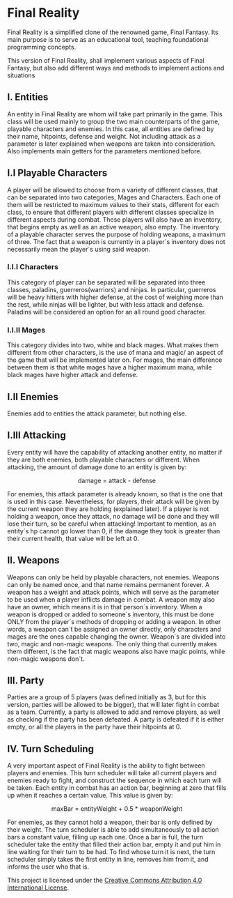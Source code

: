 # Final Reality

Final Reality is a simplified clone of the renowned game, Final Fantasy. Its main purpose is to
serve as an educational tool, teaching foundational programming concepts.

This version of Final Reality, shall implement various aspects of Final Fantasy, but also add 
different ways and methods to implement actions and situations

## I. Entities
An entity in Final Reality are whom will take part primarily in the game. This class will be used mainly to 
group the two main counterparts of the game, playable characters and enemies. In this case, all entities are 
defined by their name, hitpoints, defense and weight. Not including attack as a parameter is later explained 
when weapons are taken into consideration. Also implements main getters for the parameters mentioned before.

## I.I Playable Characters
A player will be allowed to choose from a variety of different classes, that can be separated into two 
categories, Mages and Characters. Each one of them will be restricted to maximum values to their stats,
different for each class, to ensure that different players with different classes specialize in different 
aspects during combat.
These players will also have an inventory, that begins empty as well as an active weapon, also empty. The
inventory of a playable character serves the purpose of holding weapons, a maximum of three. The fact that a
weapon is currently in a player´s inventory does not necessarily mean the player´s using said weapon.
### I.I.I Characters
This category of player can be separated will be separated into three classes, paladins, guerreros(warriors)
and ninjas. In particular, guerreros will be heavy hitters with higher defense, at the cost of weighing more 
than the rest, while ninjas will be lighter, but with less attack and defense. Paladins will be considered an
option for an all round good character.
### I.I.II Mages
This category divides into two, white and black mages. What makes them different from other characters, is the
use of mana and magic/ an aspect of the game that will be implemented later on. 
For mages, the main difference between them is that white mages have a higher maximum mana, while black mages
have higher attack and defense.

## I.II Enemies
Enemies add to entities the attack parameter, but nothing else.

## I.III Attacking
Every entity will have the capability of attacking another entity, no matter if they are both enemies, both 
playable characters or different. When attacking, the amount of damage done to an entity is given by:
<p align="center">damage = attack - defense</p> 
For enemies, this attack parameter is already known, so that is the one that is used in this case. Nevertheless,
for players, their attack will be given by the current weapon they are holding (explained later). If a player is 
not holding a weapon, once they attack, no damage will be done and they will lose their turn, so be careful when
attacking!
Important to mention, as an entity´s hp cannot go lower than 0, if the damage they took is greater than their
current health, that value will be left at 0.

## II. Weapons
Weapons can only be held by playable characters, not enemies. Weapons can only be named once, and that name
remains permanent forever. A weapon has a weight and attack points, which will serve as the parameter to be used
when a player inflicts damage in combat.
A weapon may also have an owner, which means it is in that person´s inventory. When a weapon is dropped or added
to someone´s inventory, this must be done ONLY from the player´s methods of dropping or adding a weapon. In other
words, a weapon can´t be assigned an owner directly, only characters and mages are the ones capable changing the
owner.
Weapon´s are divided into two, magic and non-magic weapons. The only thing that currently makes them different, is
the fact that magic weapons also have magic points, while non-magic weapons don´t. 

## III. Party
Parties are a group of 5 players (was defined initially as 3, but for this version, parties will be allowed 
to be bigger), that will later fight in combat as a team. Currently, a party is allowed to add and remove players,
as well as checking if the party has been defeated. A party is defeated if it is either empty, or all the players
in the party have their hitpoints at 0.

## IV. Turn Scheduling
A very important aspect of Final Reality is the ability to fight between players and enemies. This turn scheduler
will take all current players and enemies ready to fight, and construct the sequence in which each turn will be
taken.
Each entity in combat has an action bar, beginning at zero that fills up when it reaches a certain value. This value
is given by:
<p align="center">maxBar = entityWeight + 0.5 * weaponWeight</p> 

For enemies, as they cannot hold a weapon, their bar is only defined by their weight. The turn scheduler is able to
add simultaneously to all action bars a constant value, filling up each one. Once a bar is full, the turn scheduler 
take the entity that filled their action bar, empty it and put him in line waiting for their turn to be had.
To find whose turn it is next, the turn scheduler simply takes the first entity in line, removes him from it, and 
informs the user who that is.

This project is licensed under the
[Creative Commons Attribution 4.0 International License](https://creativecommons.org/licenses/by/4.0/).